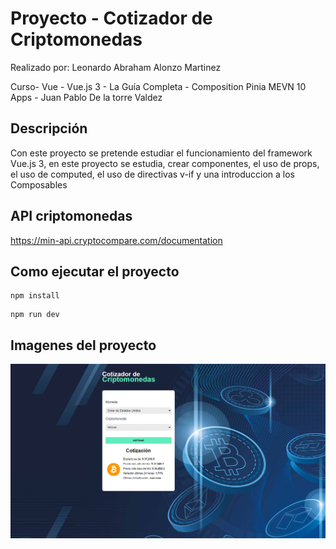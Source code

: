 # Proyecto - Cotizador de Criptomonedas
Realizado por: Leonardo Abraham Alonzo Martinez

Curso- Vue - Vue.js 3 - La Guía Completa - Composition Pinia MEVN 10 Apps - Juan Pablo De la torre Valdez

## Descripción
Con este proyecto se pretende estudiar el funcionamiento del framework Vue.js 3, en este proyecto se estudia, crear componentes, el uso de props, el uso de computed, el uso de directivas v-if y una introduccion a los Composables

## API criptomonedas
https://min-api.cryptocompare.com/documentation

## Como ejecutar el proyecto
```
npm install
```
```
npm run dev
```

## Imagenes del proyecto
![Image text](https://github.com/LeonardoAbraham/vue3-cripto/blob/main/public/imgProyecto.png)
